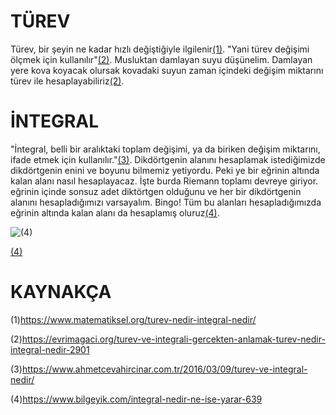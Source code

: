 # TÜREV

Türev, bir şeyin ne kadar hızlı değiştiğiyle ilgilenir[(1)](https://www.matematiksel.org/turev-nedir-integral-nedir/). "Yani türev değişimi ölçmek için kullanılır"[(2)](https://evrimagaci.org/turev-ve-integrali-gercekten-anlamak-turev-nedir-integral-nedir-2901).
Musluktan damlayan suyu düşünelim. Damlayan yere kova koyacak olursak kovadaki suyun zaman içindeki değişim miktarını türev ile hesaplayabiliriz[(2)](https://evrimagaci.org/turev-ve-integrali-gercekten-anlamak-turev-nedir-integral-nedir-2901).

# İNTEGRAL

"İntegral, belli bir aralıktaki toplam değişimi, ya da biriken değişim miktarını, ifade etmek için kullanılır."[(3)](https://www.ahmetcevahircinar.com.tr/2016/03/09/turev-ve-integral-nedir/).
Dikdörtgenin alanını hesaplamak istediğimizde dikdörtgenin enini ve boyunu bilmemiz yetiyordu. Peki ye bir eğrinin altında kalan alanı nasıl hesaplayacaz. İşte burda Riemann toplamı devreye giriyor.
eğrinin içinde sonsuz adet diktörtgen olduğunu ve her bir dikdörtgenin alanını hesapladığımızı varsayalım. Bingo! Tüm bu alanları hesapladığımızda eğrinin altında kalan alanı da hesaplamış oluruz[(4)](https://www.bilgeyik.com/integral-nedir-ne-ise-yarar-639).

![(4)](https://img.bilgeyik.com//2020/mart/7/fast/674_riemann.gif)

[(4)](https://www.bilgeyik.com/integral-nedir-ne-ise-yarar-639)

# KAYNAKÇA

(1)https://www.matematiksel.org/turev-nedir-integral-nedir/

(2)https://evrimagaci.org/turev-ve-integrali-gercekten-anlamak-turev-nedir-integral-nedir-2901

(3)https://www.ahmetcevahircinar.com.tr/2016/03/09/turev-ve-integral-nedir/

(4)https://www.bilgeyik.com/integral-nedir-ne-ise-yarar-639
